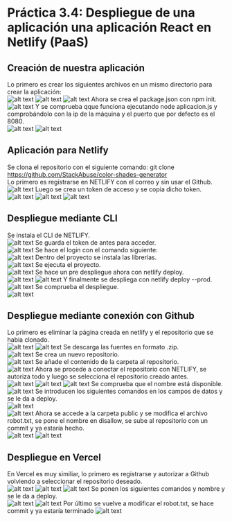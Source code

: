 # Práctica 3.4: Despliegue de una aplicación una aplicación React en Netlify (PaaS)

## Creación de nuestra aplicación
Lo primero es crear los siguientes archivos en un mismo directorio para crear la aplicación: <br>
![alt text](images3/image-30.png)
![alt text](images3/image-31.png)
![alt text](images3/image-32.png)
Ahora se crea el package.json con npm init. <br>
![alt text](images3/image-33.png)
Y se comprueba qque funciona ejecutando node aplicacion.js y comprobándolo con la ip de la máquina y el puerto que por defecto es el 8080. <br>
![alt text](images3/image-34.png)
![alt text](images3/image-35.png)

## Aplicación para Netlify
Se clona el repositorio con el siguiente comando: git clone https://github.com/StackAbuse/color-shades-generator <br>
Lo primero es registrarse en NETLIFY con el correo y sin usar el Github. <br>
![alt text](images3/image-36.png)
Luego se crea un token de acceso y se copia dicho token. <br>
![alt text](images3/image-39.png)
![alt text](images3/image-40.png)
![alt text](images3/image-41.png)

## Despliegue mediante CLI
Se instala el CLI de NETLIFY. <br>
![alt text](images3/image-37.png)
Se guarda el token de antes para acceder. <br>
![alt text](images3/image-42.png)
Se hace el login con el comando siguiente: <br>
![alt text](images3/image-43.png)
Dentro del proyecto se instala las librerías. <br>
![alt text](images3/image-44.png)
Se ejecuta el proyecto. <br>
![alt text](images3/image-45.png)
Se hace un pre despliegue ahora con netlify deploy. <br>
![alt text](images3/image-50.png)
![alt text](images3/image-51.png)
Y finalmente se despliega con netlify deploy --prod. <br>
![alt text](images3/image-52.png)
Se comprueba el despliegue. <br>
![alt text](images3/image-71.png)

## Despliegue mediante conexión con Github
Lo primero es eliminar la página creada en netlify y el repositorio que se habia clonado. <br>
![alt text](images3/image-58.png)
![alt text](images3/image-53.png)
Se descarga las fuentes en formato .zip. <br>
![alt text](images3/image-54.png)
Se crea un nuevo repositorio. <br>
![alt text](images3/image-55.png)
Se añade el contenido de la carpeta al repositorio. <br>
![alt text](images3/image-57.png)
Ahora se procede a conectar el repositorio con NETLIFY, se autoriza todo y luego se selecciona el repositorio creado antes. <br>
![alt text](images3/image-59.png)
![alt text](images3/image-60.png)
![alt text](images3/image-61.png)
Se comprueba que el nombre está disponible. <br>
![alt text](images3/image-62.png)
Se introducen los siguientes comandos en los campos de datos y se le da a deploy. <br>
![alt text](images3/image-63.png) <br>
![alt text](images3/image-72.png)
Ahora se accede a la carpeta public y se modifica el archivo robot.txt, se pone el nombre en disallow, se sube al repositorio con un commit y ya estaría hecho. <br>
![alt text](images3/image-64.png)
![alt text](images3/image-65.png) 

## Despliegue en Vercel
En Vercel es muy similiar, lo primero es registrarse y autorizar a Github volviendo a seleccionar el repositorio deseado. <br>
![alt text](images3/image-66.png)
![alt text](images3/image-67.png)
![alt text](images3/image-68.png)
Se ponen los siguientes comandos y nombre y se le da a deploy. <br>
![alt text](images3/image-69.png)
![alt text](images3/image-73.png)
Por último se vuelve a modificar el robot.txt, se hace commit y ya estaría terminado
![alt text](images3/image-70.png)